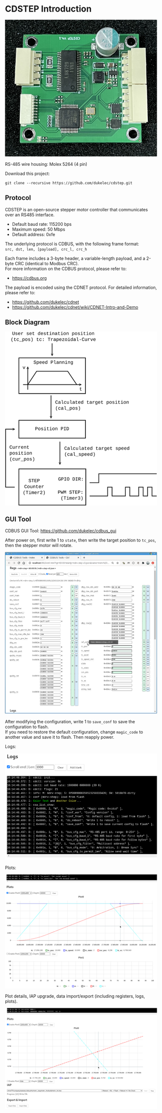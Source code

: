 CDSTEP Introduction
=======================================

<img src="doc/cdstep_v4.jpg">

RS-485 wire housing: Molex 5264 (4 pin)

Download this project:
```
git clone --recursive https://github.com/dukelec/cdstep.git
```

## Protocol

CDSTEP is an open-source stepper motor controller that communicates over an RS485 interface.
 - Default baud rate: 115200 bps
 - Maximum speed: 50 Mbps
 - Default address: 0xfe

The underlying protocol is CDBUS, with the following frame format:  
`src, dst, len, [payload], crc_l, crc_h`

Each frame includes a 3-byte header, a variable-length payload, and a 2-byte CRC (identical to Modbus CRC).  
For more information on the CDBUS protocol, please refer to:
 - https://cdbus.org

The payload is encoded using the CDNET protocol. For detailed information, please refer to:
 - https://github.com/dukelec/cdnet
 - https://github.com/dukelec/cdnet/wiki/CDNET-Intro-and-Demo


## Block Diagram

<img src="doc/block_diagram.svg">

## GUI Tool

CDBUS GUI Tool: https://github.com/dukelec/cdbus_gui

After power on, first write 1 to `state`, then write the target position to `tc_pos`, then the stepper motor will rotate.

<img src="doc/cdbus_gui.png">


After modifying the configuration, write 1 to `save_conf` to save the configuration to flash.  
If you need to restore the default configuration, change `magic_code` to another value and save it to flash. Then reapply power.

Logs:

<img src="doc/csa_list_show.png">

Plots:

<img src="doc/plot.png">

Plot details, IAP upgrade, data import/export (including registers, logs, plots).

<img src="doc/iap_export.png">
